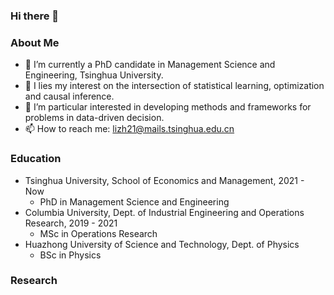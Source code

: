 ### Hi there 👋

<!--
**Zhehao97/Zhehao97** is a ✨ _special_ ✨ repository because its `README.md` (this file) appears on your GitHub profile.

Here are some ideas to get you started:
-->

### About Me
- 🔭 I’m currently a PhD candidate in Management Science and Engineering, Tsinghua University.
- 🌱 I lies my interest on the intersection of statistical learning, optimization and causal inference. 
- 🤔 I’m particular interested in developing methods and frameworks for problems in data-driven decision.
- 📫 How to reach me: lizh21@mails.tsinghua.edu.cn

### Education
- Tsinghua University, School of Economics and Management, 2021 - Now 
  - PhD in Management Science and Engineering
- Columbia University, Dept. of Industrial Engineering and Operations Research, 2019 - 2021
  - MSc in Operations Research
- Huazhong University of Science and Technology, Dept. of Physics
  - BSc in Physics

### Research
